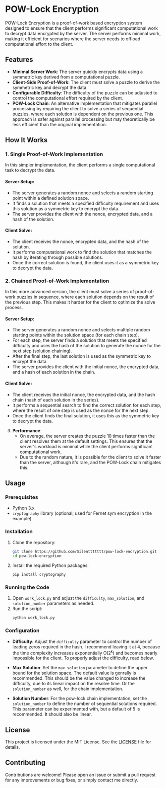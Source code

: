 # POW-Lock Encryption

POW-Lock Encryption is a proof-of-work based encryption system designed to ensure that the client performs significant computational work to decrypt data encrypted by the server. The server performs minimal work, making it efficient for scenarios where the server needs to offload computational effort to the client.

## Features

- **Minimal Server Work**: The server quickly encrypts data using a symmetric key derived from a computational puzzle.
- **Client-Side Proof-of-Work**: The client must solve a puzzle to derive the symmetric key and decrypt the data.
- **Configurable Difficulty**: The difficulty of the puzzle can be adjusted to control the computational effort required by the client.
- **POW-Lock Chain**: An alternative implementation that mitigates parallel processing by requiring the client to solve a series of sequential puzzles, where each solution is dependent on the previous one. This approach is safer against parallel processing but may theoretically be less efficient than the original implementation.

## How It Works

### 1. Single Proof-of-Work Implementation

In this simpler implementation, the client performs a single computational task to decrypt the data.

#### **Server Setup**:
- The server generates a random nonce and selects a random starting point within a defined solution space.
- It finds a solution that meets a specified difficulty requirement and uses this solution as a symmetric key to encrypt the data.
- The server provides the client with the nonce, encrypted data, and a hash of the solution.

#### **Client Solve**:
- The client receives the nonce, encrypted data, and the hash of the solution.
- It performs computational work to find the solution that matches the hash by iterating through possible solutions.
- Once the correct solution is found, the client uses it as a symmetric key to decrypt the data.

### 2. Chained Proof-of-Work Implementation

In this more advanced version, the client must solve a series of proof-of-work puzzles in sequence, where each solution depends on the result of the previous step. This makes it harder for the client to optimize the solve process.

#### **Server Setup**:
- The server generates a random nonce and selects multiple random starting points within the solution space (for each chain step).
- For each step, the server finds a solution that meets the specified difficulty and uses the hash of the solution to generate the nonce for the next step (solution chaining).
- After the final step, the last solution is used as the symmetric key to encrypt the data.
- The server provides the client with the initial nonce, the encrypted data, and a hash of each solution in the chain.

#### **Client Solve**:
- The client receives the initial nonce, the encrypted data, and the hash chain (hash of each solution in the series).
- It performs a sequential search to find the correct solution for each step, where the result of one step is used as the nonce for the next step.
- Once the client finds the final solution, it uses this as the symmetric key to decrypt the data.


3. **Performance**:
   - On average, the server creates the puzzle 10 times faster than the client resolves them at the default settings. This ensures that the server's workload is minimal while the client performs significant computational work.
   - Due to the random nature, it is possible for the client to solve it faster than the server, although it's rare, and the POW-Lock chain mitigates this.

## Usage

### Prerequisites

- Python 3.x
- `cryptography` library (optional, used for Fernet sym encryption in the example)

### Installation

1. Clone the repository:
   ```bash
   git clone https://github.com/Silenttttttt/pow-lock-encryption.git
   cd pow-lock-encryption
   ```

2. Install the required Python packages:
   ```bash
   pip install cryptography
   ```

### Running the Code

1. Open `work_lock.py` and adjust the `difficulty`, `max_solution`, and `solution_number` parameters as needed.
2. Run the script:
   ```bash
   python work_lock.py
   ```

### Configuration

- **Difficulty**: Adjust the `difficulty` parameter to control the number of leading zeros required in the hash. I recommend leaving it at 4, because the time complexity increases exponentially O(2<sup>k</sup>) and becomes nearly impossible for the client. To properly adjust the difficulty, read below.

- **Max Solution**: Set the `max_solution` parameter to define the upper bound for the solution space. The default value is genrally is recommended. This should be the value changed to increase the difficulty, due to its linear impact on the resolve time. Or the `solution_number` as well, for the chain implementation.

- **Solution Number**: For the pow-lock chain implementation, set the `solution_number` to define the number of sequential solutions required. This parameter can be experimented with, but a default of 5 is recommended. It should also be linear.

## License

This project is licensed under the MIT License. See the [LICENSE](LICENSE) file for details.

## Contributing

Contributions are welcome! Please open an issue or submit a pull request for any improvements or bug fixes, or simply contact me directly.
